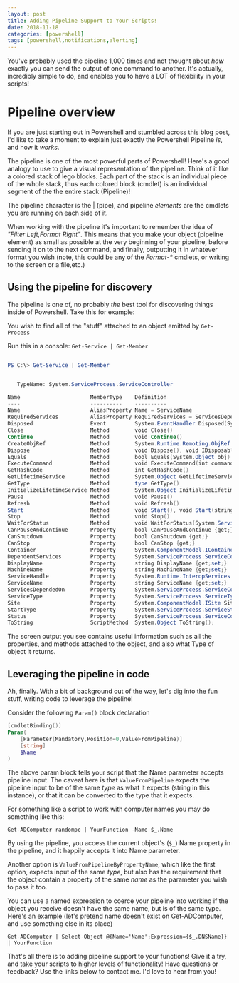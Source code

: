 ```yaml
---
layout: post
title: Adding Pipeline Support to Your Scripts!
date: 2018-11-18
categories: [powershell]
tags: [powershell,notifications,alerting]
---
```


You've probably used the pipeline 1,000 times and not thought about _how_ exactly you can send the output of one command to another. It's actually, incredibly simple to do, and enables you to have a LOT of flexibility in your scripts!

# Pipeline overview

If you are just starting out in Powershell and stumbled across this blog post, I'd like to take a moment to explain just exactly the Powershell Pipeline _is_, and how it _works_.

The pipeline is one of the most powerful parts of Powershell! Here's a good analogy to use to give a visual representation of the pipeline. Think of it like a colored stack of lego blocks. Each part of the stack is an individual piece of the whole stack, thus each colored block (cmdlet) is an individual segment of the the entire stack (Pipeline)!

The pipeline character is the \| (pipe), and pipeline _elements_ are the cmdlets you are running on each side of it.

When working with the pipeline it's important to remember the idea of _"Filter Left,Format Right"_. This means that you make your object (pipeline element) as small as possible at the very beginning of your pipeline, before sending it on to the next command, and finally, outputting it in whatever format you wish (note, this could be any of the _Format-*_ cmdlets, or writing to the screen or a file,etc.)

## Using the pipeline for discovery

The pipeline is one of, no probably _the_ best tool for discovering things inside of Powershell. Take this for example:

You wish to find all of the "stuff" attached to an object emitted by `Get-Process`

Run this in a console: `Get-Service | Get-Member`

```powershell

PS C:\> Get-Service | Get-Member


   TypeName: System.ServiceProcess.ServiceController

Name                      MemberType    Definition
----                      ----------    ----------
Name                      AliasProperty Name = ServiceName
RequiredServices          AliasProperty RequiredServices = ServicesDependedOn
Disposed                  Event         System.EventHandler Disposed(System.Object, System.EventArgs)
Close                     Method        void Close()
Continue                  Method        void Continue()
CreateObjRef              Method        System.Runtime.Remoting.ObjRef CreateObjRef(type requestedType)
Dispose                   Method        void Dispose(), void IDisposable.Dispose()
Equals                    Method        bool Equals(System.Object obj)
ExecuteCommand            Method        void ExecuteCommand(int command)
GetHashCode               Method        int GetHashCode()
GetLifetimeService        Method        System.Object GetLifetimeService()
GetType                   Method        type GetType()
InitializeLifetimeService Method        System.Object InitializeLifetimeService()
Pause                     Method        void Pause()
Refresh                   Method        void Refresh()
Start                     Method        void Start(), void Start(string[] args)
Stop                      Method        void Stop()
WaitForStatus             Method        void WaitForStatus(System.ServiceProcess.ServiceControllerStatus desiredStatus), void Wait...
CanPauseAndContinue       Property      bool CanPauseAndContinue {get;}
CanShutdown               Property      bool CanShutdown {get;}
CanStop                   Property      bool CanStop {get;}
Container                 Property      System.ComponentModel.IContainer Container {get;}
DependentServices         Property      System.ServiceProcess.ServiceController[] DependentServices {get;}
DisplayName               Property      string DisplayName {get;set;}
MachineName               Property      string MachineName {get;set;}
ServiceHandle             Property      System.Runtime.InteropServices.SafeHandle ServiceHandle {get;}
ServiceName               Property      string ServiceName {get;set;}
ServicesDependedOn        Property      System.ServiceProcess.ServiceController[] ServicesDependedOn {get;}
ServiceType               Property      System.ServiceProcess.ServiceType ServiceType {get;}
Site                      Property      System.ComponentModel.ISite Site {get;set;}
StartType                 Property      System.ServiceProcess.ServiceStartMode StartType {get;}
Status                    Property      System.ServiceProcess.ServiceControllerStatus Status {get;}
ToString                  ScriptMethod  System.Object ToString();
```

The screen output you see contains useful information such as all the properties, and methods attached to the object, and also what Type of object it returns.

## Leveraging the pipeline in code

Ah, finally. With a bit of background out of the way, let's dig into the fun stuff, writing code to leverage the pipeline!

Consider the following `Param()` block declaration

```powershell
[cmdletBinding()]
Param(
    [Parameter(Mandatory,Position=0,ValueFromPipeline)]
    [string]
    $Name
)
```

The above param block tells your script that the Name parameter accepts pipeline input. The caveat here is that `ValueFromPipeline` expects the pipeline input to be of the same _type_ as what it expects (string in this instance), or that it can be converted to the type that it expects.

For something like a script to work with computer names you may do something like this:

`Get-ADComputer randompc | YourFunction -Name $_.Name`

By using the pipeline, you access the current object's (`$_`) Name property in the pipeline, and it happily accepts it into Name parameter.

Another option is `ValueFromPipelineByPropertyName`, which like the first option, expects input of the same _type_, but also has the requirement that the object contain a property of the same _name_ as the parameter you wish to pass it too.

You can use a named expression to coerce your pipeline into working if the object you receive doesn't have the same name, but is of the same type. Here's an example (let's pretend name doesn't exist on Get-ADComputer, and use something else in its place)

`Get-ADComputer | Select-Object @{Name='Name';Expression={$_.DNSName}} | YourFunction`

That's all there is to adding pipeline support to your functions! Give it a try, and take your scripts to higher levels of functionality! Have questions or feedback? Use the links below to contact me. I'd love to hear from you!